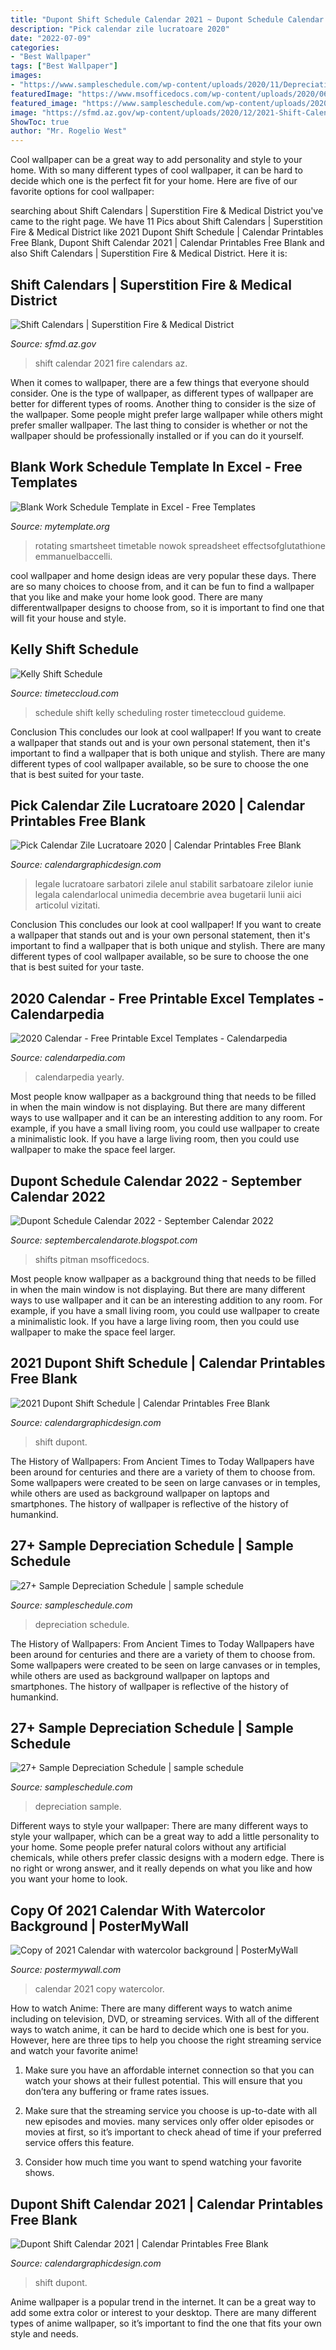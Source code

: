```yaml
---
title: "Dupont Shift Schedule Calendar 2021 ~ Dupont Schedule Calendar 2022"
description: "Pick calendar zile lucratoare 2020"
date: "2022-07-09"
categories:
- "Best Wallpaper"
tags: ["Best Wallpaper"]
images:
- "https://www.sampleschedule.com/wp-content/uploads/2020/11/Depreciation-Schedule-Sample-19-1024x835.jpg"
featuredImage: "https://www.msofficedocs.com/wp-content/uploads/2020/06/Dupont-Schedule-Template-02.jpg"
featured_image: "https://www.sampleschedule.com/wp-content/uploads/2020/11/Depreciation-Schedule-Sample-23-1024x835.jpg"
image: "https://sfmd.az.gov/wp-content/uploads/2020/12/2021-Shift-Calendar_Letter-232x300.png"
ShowToc: true
author: "Mr. Rogelio West"
---
```



Cool wallpaper can be a great way to add personality and style to your home. With so many different types of cool wallpaper, it can be hard to decide which one is the perfect fit for your home. Here are five of our favorite options for cool wallpaper: 

	

		
searching about Shift Calendars | Superstition Fire &amp; Medical District you've came to the right page. We have 11 Pics about Shift Calendars | Superstition Fire &amp; Medical District like 2021 Dupont Shift Schedule | Calendar Printables Free Blank, Dupont Shift Calendar 2021 | Calendar Printables Free Blank and also Shift Calendars | Superstition Fire &amp; Medical District. Here it is:
		
    
## Shift Calendars | Superstition Fire &amp; Medical District

<img loading=lazy src="https://sfmd.az.gov/wp-content/uploads/2020/12/2021-Shift-Calendar_Letter-232x300.png" onerror="this.onerror=null;this.src='https://tse4.mm.bing.net/th?id=OIP.h3i5yU7lcFCkdGsKhCmOwgAAAA&amp;pid=15.1';" alt="Shift Calendars | Superstition Fire &amp; Medical District">

_Source: sfmd.az.gov_

>shift calendar 2021 fire calendars az. 

	

When it comes to wallpaper, there are a few things that everyone should consider. One is the type of wallpaper, as different types of wallpaper are better for different types of rooms. Another thing to consider is the size of the wallpaper. Some people might prefer large wallpaper while others might prefer smaller wallpaper. The last thing to consider is whether or not the wallpaper should be professionally installed or if you can do it yourself.

    
## Blank Work Schedule Template In Excel - Free Templates

<img loading=lazy src="https://www.mytemplate.org/document/Blank-Work-Schedule-Template-in-Excel.png" onerror="this.onerror=null;this.src='https://tse3.mm.bing.net/th?id=OIP.IqOCDDpRE_sodh1lHeAGYwHaFJ&amp;pid=15.1';" alt="Blank Work Schedule Template in Excel - Free Templates">

_Source: mytemplate.org_

>rotating smartsheet timetable nowok spreadsheet effectsofglutathione emmanuelbaccelli. 

	

cool wallpaper and home design ideas are very popular these days. There are so many choices to choose from, and it can be fun to find a wallpaper that you like and make your home look good. There are many differentwallpaper designs to choose from, so it is important to find one that will fit your house and style.

    
## Kelly Shift Schedule

<img loading=lazy src="https://www.timeteccloud.com/guideme-scheduling/images/kelly-shift-schedule/step5-04-B.jpg" onerror="this.onerror=null;this.src='https://tse3.mm.bing.net/th?id=OIP.x83NuVvCQepqvLBtZD4Q4QHaDN&amp;pid=15.1';" alt="Kelly Shift Schedule">

_Source: timeteccloud.com_

>schedule shift kelly scheduling roster timeteccloud guideme. 

	

Conclusion
This concludes our look at cool wallpaper! If you want to create a wallpaper that stands out and is your own personal statement, then it's important to find a wallpaper that is both unique and stylish. There are many different types of cool wallpaper available, so be sure to choose the one that is best suited for your taste.

    
## Pick Calendar Zile Lucratoare 2020 | Calendar Printables Free Blank

<img loading=lazy src="https://calendargraphicdesign.com/wp-content/uploads/2020/01/s-au-stabilit-zilele-libere-pentru-anul-2020-1.png" onerror="this.onerror=null;this.src='https://tse1.mm.bing.net/th?id=OIP.j3He1nvWLe7xeSMYKd6zqgHaEK&amp;pid=15.1';" alt="Pick Calendar Zile Lucratoare 2020 | Calendar Printables Free Blank">

_Source: calendargraphicdesign.com_

>legale lucratoare sarbatori zilele anul stabilit sarbatoare zilelor iunie legala calendarlocal unimedia decembrie avea bugetarii lunii aici articolul vizitati. 

	

Conclusion
This concludes our look at cool wallpaper! If you want to create a wallpaper that stands out and is your own personal statement, then it's important to find a wallpaper that is both unique and stylish. There are many different types of cool wallpaper available, so be sure to choose the one that is best suited for your taste.

    
## 2020 Calendar - Free Printable Excel Templates - Calendarpedia

<img loading=lazy src="https://www.calendarpedia.com/images-large/2020-calendar.png" onerror="this.onerror=null;this.src='https://tse3.mm.bing.net/th?id=OIP.JS9I407_XKFIJVgBdi7UYAHaFj&amp;pid=15.1';" alt="2020 Calendar - Free Printable Excel Templates - Calendarpedia">

_Source: calendarpedia.com_

>calendarpedia yearly. 

	

Most people know wallpaper as a background thing that needs to be filled in when the main window is not displaying. But there are many different ways to use wallpaper and it can be an interesting addition to any room. For example, if you have a small living room, you could use wallpaper to create a minimalistic look. If you have a large living room, then you could use wallpaper to make the space feel larger.

    
## Dupont Schedule Calendar 2022 - September Calendar 2022

<img loading=lazy src="https://www.msofficedocs.com/wp-content/uploads/2020/06/Dupont-Schedule-Template-02.jpg" onerror="this.onerror=null;this.src='https://tse1.mm.bing.net/th?id=OIP.oSXQ2NpD-wg3iLkgRwLBWQHaEY&amp;pid=15.1';" alt="Dupont Schedule Calendar 2022 - September Calendar 2022">

_Source: septembercalendarote.blogspot.com_

>shifts pitman msofficedocs. 

	

Most people know wallpaper as a background thing that needs to be filled in when the main window is not displaying. But there are many different ways to use wallpaper and it can be an interesting addition to any room. For example, if you have a small living room, you could use wallpaper to create a minimalistic look. If you have a large living room, then you could use wallpaper to make the space feel larger.

    
## 2021 Dupont Shift Schedule | Calendar Printables Free Blank

<img loading=lazy src="https://calendargraphicdesign.com/wp-content/uploads/2021/06/20-dupont-shift-schedule-sample-schedule-1.jpg" onerror="this.onerror=null;this.src='https://tse4.mm.bing.net/th?id=OIP.vHRzdCIb_Qj0m-G5OBFsGAHaGC&amp;pid=15.1';" alt="2021 Dupont Shift Schedule | Calendar Printables Free Blank">

_Source: calendargraphicdesign.com_

>shift dupont. 

	

The History of Wallpapers: From Ancient Times to Today
Wallpapers have been around for centuries and there are a variety of them to choose from. Some wallpapers were created to be seen on large canvases or in temples, while others are used as background wallpaper on laptops and smartphones. The history of wallpaper is reflective of the history of humankind.

    
## 27+ Sample Depreciation Schedule | Sample Schedule

<img loading=lazy src="https://www.sampleschedule.com/wp-content/uploads/2020/11/Depreciation-Schedule-Sample-19-1024x835.jpg" onerror="this.onerror=null;this.src='https://tse2.mm.bing.net/th?id=OIP.npzNB2qW3KHS_7L3Qu9D8gHaGC&amp;pid=15.1';" alt="27+ Sample Depreciation Schedule | sample schedule">

_Source: sampleschedule.com_

>depreciation schedule. 

	

The History of Wallpapers: From Ancient Times to Today
Wallpapers have been around for centuries and there are a variety of them to choose from. Some wallpapers were created to be seen on large canvases or in temples, while others are used as background wallpaper on laptops and smartphones. The history of wallpaper is reflective of the history of humankind.

    
## 27+ Sample Depreciation Schedule | Sample Schedule

<img loading=lazy src="https://www.sampleschedule.com/wp-content/uploads/2020/11/Depreciation-Schedule-Sample-23-1024x835.jpg" onerror="this.onerror=null;this.src='https://tse4.mm.bing.net/th?id=OIP.hAsV6EAlZ5hbeZ9sXzVxKAHaGC&amp;pid=15.1';" alt="27+ Sample Depreciation Schedule | sample schedule">

_Source: sampleschedule.com_

>depreciation sample. 

	

Different ways to style your wallpaper:
There are many different ways to style your wallpaper, which can be a great way to add a little personality to your home. Some people prefer natural colors without any artificial chemicals, while others prefer classic designs with a modern edge. There is no right or wrong answer, and it really depends on what you like and how you want your home to look.

    
## Copy Of 2021 Calendar With Watercolor Background | PosterMyWall

<img loading=lazy src="https://d1csarkz8obe9u.cloudfront.net/posterpreviews/2021-calendar-with-watercolor-background-design-template-f88399d6a3283aaf234a96f77a1ab437_screen.jpg?ts=1606715314" onerror="this.onerror=null;this.src='https://tse4.mm.bing.net/th?id=OIP.Xl2jC0AvkNGUrA4hGFubwgAAAA&amp;pid=15.1';" alt="Copy of 2021 Calendar with watercolor background | PosterMyWall">

_Source: postermywall.com_

>calendar 2021 copy watercolor. 

	

How to watch Anime: There are many different ways to watch anime including on television, DVD, or streaming services.
With all of the different ways to watch anime, it can be hard to decide which one is best for you. However, here are three tips to help you choose the right streaming service and watch your favorite anime!
1. Make sure you have an affordable internet connection so that you can watch your shows at their fullest potential. This will ensure that you don’tera any buffering or frame rates issues.

2. Make sure that the streaming service you choose is up-to-date with all new episodes and movies. many services only offer older episodes or movies at first, so it’s important to check ahead of time if your preferred service offers this feature.

3. Consider how much time you want to spend watching your favorite shows.

    
## Dupont Shift Calendar 2021 | Calendar Printables Free Blank

<img loading=lazy src="https://calendargraphicdesign.com/wp-content/uploads/2021/01/20-dupont-shift-schedule-sample-schedule-3.jpg" onerror="this.onerror=null;this.src='https://tse1.mm.bing.net/th?id=OIP.mU3k2fsPNeGHIFKW9kgdOAHaGC&amp;pid=15.1';" alt="Dupont Shift Calendar 2021 | Calendar Printables Free Blank">

_Source: calendargraphicdesign.com_

>shift dupont. 

	

Anime wallpaper is a popular trend in the internet. It can be a great way to add some extra color or interest to your desktop. There are many different types of anime wallpaper, so it’s important to find the one that fits your own style and needs.

